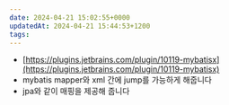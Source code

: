 ```yaml
---
date: 2024-04-21 15:02:55+0000
updatedAt: 2024-04-21 15:44:53+1200
tags: 
---
```

- [https://plugins.jetbrains.com/plugin/10119-mybatisx](https://plugins.jetbrains.com/plugin/10119-mybatisx)
- mybatis mapper와 xml 간에 jump를 가능하게 해줍니다
- jpa와 같이 매핑을 제공해 줍니다